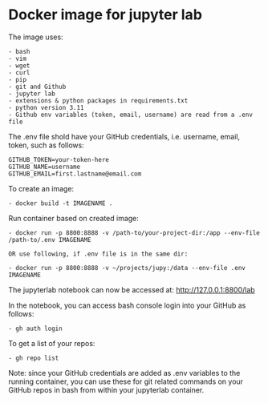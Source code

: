 # Docker image for jupyter lab

The image uses:

    - bash
    - vim
    - wget
    - curl
    - pip
    - git and Github
    - jupyter lab
    - extensions & python packages in requirements.txt
    - python version 3.11
    - Github env variables (token, email, username) are read from a .env file

The .env file shold have your GitHub credentials, i.e. username, email, token, such as follows:

    GITHUB_TOKEN=your-token-here
    GITHUB_NAME=username
    GITHUB_EMAIL=first.lastname@email.com

To create an image:

    - docker build -t IMAGENAME .

Run container based on created image:

    - docker run -p 8800:8888 -v /path-to/your-project-dir:/app --env-file /path-to/.env IMAGENAME

    OR use following, if .env file is in the same dir:

    - docker run -p 8800:8888 -v ~/projects/jupy:/data --env-file .env IMAGENAME


The jupyterlab notebook can now be accessed at: http://127.0.0.1:8800/lab

In the notebook, you can access bash console login into your GitHub as follows:

    - gh auth login

To get a list of your repos:

    - gh repo list


Note: since your GitHub credentials are added as .env variables to the running container, you can use these for git related commands on your GitHub repos in bash from within your jupyterlab container.

